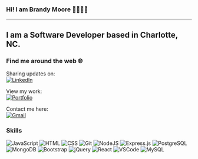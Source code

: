 ### Hi! I am Brandy Moore 🤗👩🏽‍💻
-----------------------------

I am a Software Developer based in Charlotte, NC. 
-----------------------------

### Find me around the web 🌐
Sharing updates on:
<br> [![LinkedIn](https://img.shields.io/badge/LinkedIn-0077B5?style=for-the-badge&logo=linkedin&logoColor=white)](https://www.linkedin.com/in/brandy-a-moore/)

View my work:
<br> [![Portfolio](https://img.shields.io/badge/Portfolio-%23000000.svg?style=for-the-badge&logo=firefox&logoColor=#FF7139)](https://brandym98.github.io/portfolio/)

Contact me here:
<br> [![Gmail](https://img.shields.io/badge/Gmail-D14836?style=for-the-badge&logo=gmail&logoColor=white)](mailto:brandymoore923@gmail.com)

### Skills
  
![JavaScript](https://img.shields.io/badge/JavaScript-F7DF1E?style=plastic&logo=javascript&logoColor=black)
![HTML](https://img.shields.io/badge/HTML5-E34F26?style=plastic&logo=html5&logoColor=white)
![CSS](https://img.shields.io/badge/CSS3-1572B6?style=plastic&logo=css3&logoColor=white)
![Git](https://img.shields.io/badge/Git%20-%23F05033.svg?style=plastic&logo=git&logoColor=white)
![NodeJS](https://img.shields.io/badge/node.js-6DA55F?style=for-the-badge&logo=node.js&logoColor=white)
![Express.js](https://img.shields.io/badge/express.js-%23404d59.svg?style=for-the-badge&logo=express&logoColor=%2361DAFB)
![PostgreSQL](https://img.shields.io/badge/PostgreSQL-%23316192.svg??style=plastic&logo=postgresql&logoColor=white)
![MongoDB](https://img.shields.io/badge/MongoDB-%234ea94b.svg??style=plastic&logo=mongodb&logoColor=white)
![Bootstrap](https://img.shields.io/badge/Bootstrap-563D7C?style=for-the-badge&logo=bootstrap&logoColor=white)
![jQuery](https://img.shields.io/badge/jquery-%230769AD.svg?style=for-the-badge&logo=jquery&logoColor=white)
![React](https://img.shields.io/badge/react-%2320232a.svg?style=for-the-badge&logo=react&logoColor=%2361DAFB)
![VSCode](https://img.shields.io/badge/VS%20Code%20-%23007ACC.svg?style=plastic&logo=visual-studio-code&logoColor=white)
![MySQL](https://img.shields.io/badge/MySQL-%2300f.svg?style=plastic&logo=mysql&logoColor=white)

